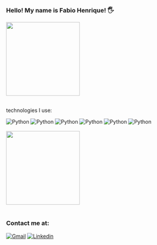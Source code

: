 ### Hello! My name is Fabio Henrique! 🖐️


<a href="https://github.com/anuraghazra/github-readme-stats">
  <img height=200 align="center" src="https://github-readme-stats.vercel.app/api?username=FabioHenriqueDev"/> 
</a><br><br>



technologies I use:

<div style="display: inline_block">
    <img src="https://img.shields.io/badge/Python-14354C?style=for-the-badge&logo=python&logoColor=white" alt="Python" /> <img src="https://img.shields.io/badge/HTML5-E34F26?style=for-the-badge&logo=html5&logoColor=white" alt="Python" /> <img src="https://img.shields.io/badge/CSS3-1572B6?style=for-the-badge&logo=css3&logoColor=white" alt="Python" /> <img src="https://img.shields.io/badge/JavaScript-F7DF1E?style=for-the-badge&logo=javascript&logoColor=black" alt="Python" /> <img src="https://img.shields.io/badge/Flask-000000?style=for-the-badge&logo=flask&logoColor=white" alt="Python" /> <img src="https://img.shields.io/badge/SQLite-07405E?style=for-the-badge&logo=sqlite&logoColor=white" alt="Python" />

</div><br>


<a href="https://github.com/anuraghazra/convoychat">
  <img height=200 align="center" src="https://github-readme-stats.vercel.app/api/top-langs?username=FabioHenriqueDev&layout=compact&langs_count=8&card_width=320" />
</a><br><br>
  
### Contact me at:

[![Gmail](https://img.shields.io/badge/Instagram-E4405F?style=for-the-badge&logo=instagram&logoColor=white)](https://www.instagram.com/fabio.apenas/)
[![Linkedin](https://img.shields.io/badge/LinkedIn-0077B5?style=for-the-badge&logo=linkedin&logoColor=whitee)](https://www.linkedin.com/in/fabio-henrique-luz-dev)
